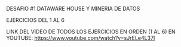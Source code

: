 

DESAFIO #1 DATAWARE HOUSE Y MINERIA DE DATOS 

EJERCICIOS DEL 1 AL 6

LINK DEL VIDEO DE TODOS LOS EJERCICIOS EN ORDEN (1 AL 6) EN YOUTUBE: https://www.youtube.com/watch?v=sJrELe4L37I 
